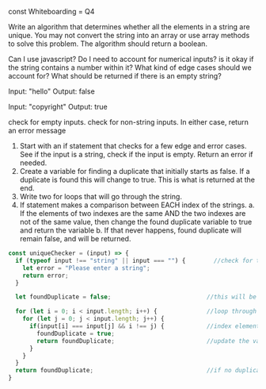 const Whiteboarding = Q4

<!-- Question Prompt:  -->
Write an algorithm that determines whether all the elements in a string are unique. You may not convert the string into an array or use array methods to solve this problem. The algorithm should return a boolean.

<!-- Clarification...-->
Can I use javascript?
Do I need to account for numerical inputs? is it okay if the string contains a number within it?
What kind of edge cases should we account for?
What should be returned if there is an empty string?

<!-- inputs and outputs -->
Input: "hello"
Output: false

Input: "copyright"
Output: true

<!-- Error Handling and Edge Cases to Consider -->
check for empty inputs. 
check for non-string inputs.
In either case, return an error message

<!-- Problem Breakdown: -->
1. Start with an if statement that checks for a few edge and error cases. See if the input is a string, check if the input is empty. Return an error if needed.
2. Create a variable for finding a duplicate that initially starts as false. If a duplicate is found this will change to true. This is what is returned at the end.
3. Write two for loops that will go through the string.
4. If statement makes a comparison between EACH index of the strings.
    a. If the elements of two indexes are the same AND the two indexes are not of the same value, then change the found duplicate variable to true and return the variable
    b. If that never happens, found duplicate will remain false, and will be returned.


<!-- Code:  -->
```js
const uniqueChecker = (input) => {
  if (typeof input !== "string" || input === "") {        //check for type and input errors
    let error = "Please enter a string";
    return error;
  }

  let foundDuplicate = false;                           //this will be returned and will act as our true or false statement

  for (let i = 0; i < input.length; i++) {              //loop through the string with two index variables
    for (let j = 0; j < input.length; j++) {
      if(input[i] === input[j] && i !== j) {            //index elements have to be the same AND the index values must be different
        foundDuplicate = true;
        return foundDuplicate;                          //update the variable to true, break the loop and return the variable
      }
    }
  }
  return foundDuplicate;                                //if no duplicate is ever found then the variable remains false 
}
```